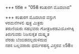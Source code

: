 +++
title = "058 ಕರಿತುರಗ ಮೊದಲಾದ"

+++
ಕರಿತುರಗ ಮೊದಲಾದ ವಸ್ತುಗ   
ಳರಮನೆಗಳಲಿ ಪುತ್ರ ಮಿತ್ರರು   
ತರುಣಿಯರು ಸಹಭವರು ಗೋತ್ರಜರಡವಿಯೊಳಗಿಕ್ಕಿ   
ತಿರುಗುವರು ನಿಜಸುಕೃತ ದುಷ್ಕೃತ   
ವೆರಡು ಬೆಂಬಿಡವಲ್ಲದುಳಿದುದ   
ನರಸ ಬಲ್ಲವರಾರು ಧರ್ಮರಹಸ್ಯ ವಿಸ್ತರವ   ॥58॥
